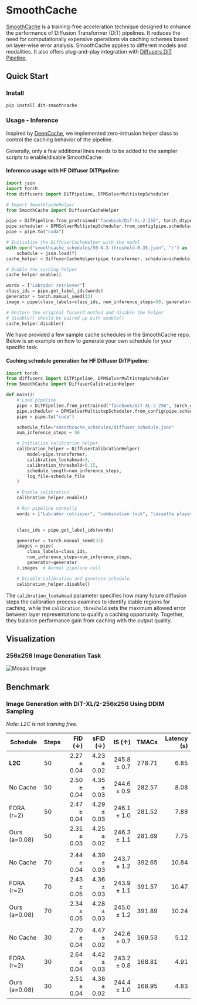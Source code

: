 # SmoothCache

[SmoothCache](https://huggingface.co/papers/2411.10510) is a training-free acceleration technique designed to enhance the performance of Diffusion Transformer (DiT) pipelines. 
It reduces the need for computationally expensive operations via caching schemes based on layer-wise error analysis. 
SmoothCache applies to different models and modalities. 
It also offers plug-and-play integration with [Diffusers DiT Pipeline](https://github.com/huggingface/diffusers/blob/main/src/diffusers/pipelines/dit/pipeline_dit.py), 



## Quick Start

### Install
```bash
pip install dit-smoothcache
```

### Usage - Inference

Inspired by [DeepCache](https://raw.githubusercontent.com/horseee/DeepCache), we implemented zero-intrusion helper class to control the caching behavior of the pipeline.

Generally, only a few additional lines needs to be added to the sampler scripts to enable/disable SmoothCache:

#### Inference usage with HF Diffuser DiTPipeline:
```python
import json
import torch
from diffusers import DiTPipeline, DPMSolverMultistepScheduler

# Import SmoothCacheHelper
from SmoothCache import DiffuserCacheHelper  

pipe = DiTPipeline.from_pretrained("facebook/DiT-XL-2-256", torch_dtype=torch.float16)
pipe.scheduler = DPMSolverMultistepScheduler.from_config(pipe.scheduler.config)
pipe = pipe.to("cuda")

# Initialize the DiffuserCacheHelper with the model
with open("smoothcache_schedules/50-N-3-threshold-0.35.json", "r") as f:
    schedule = json.load(f)
cache_helper = DiffuserCacheHelper(pipe.transformer, schedule=schedule)

# Enable the caching helper
cache_helper.enable()

words = ["Labrador retriever"]
class_ids = pipe.get_label_ids(words)
generator = torch.manual_seed(33)
image = pipe(class_labels=class_ids, num_inference_steps=50, generator=generator).images[0]

# Restore the original forward method and disable the helper
# disable() should be paired up with enable() 
cache_helper.disable()
```

We have provided a few sample cache schedules in the SmoothCache repo. Below is an example on how 
to generate your own schedule for your specific task.

#### Caching schedule generation for HF Diffuser DiTPipeline:

```python
import torch
from diffusers import DiTPipeline, DPMSolverMultistepScheduler
from SmoothCache import DiffuserCalibrationHelper

def main():
    # Load pipeline
    pipe = DiTPipeline.from_pretrained("facebook/DiT-XL-2-256", torch_dtype=torch.float16)
    pipe.scheduler = DPMSolverMultistepScheduler.from_config(pipe.scheduler.config)
    pipe = pipe.to("cuda")

    schedule_file="smoothcache_schedules/diffuser_schedule.json"
    num_inference_steps = 50

    # Initialize calibration helper
    calibration_helper = DiffuserCalibrationHelper(
        model=pipe.transformer,
        calibration_lookahead=3,
        calibration_threshold=0.15,
        schedule_length=num_inference_steps, 
        log_file=schedule_file
    )

    # Enable calibration
    calibration_helper.enable()

    # Run pipeline normally
    words = ["Labrador retriever", "combination lock", "cassette player"]

    
    class_ids = pipe.get_label_ids(words)

    generator = torch.manual_seed(33)
    images = pipe(
        class_labels=class_ids,
        num_inference_steps=num_inference_steps,
        generator=generator
    ).images  # Normal pipeline call

    # Disable calibration and generate schedule
    calibration_helper.disable()
```

The `calibration_lookahead` parameter specifies how many future diffusion steps the calibration process examines to identify stable regions for caching, 
while the `calibration_threshold` sets the maximum allowed error between layer representations to qualify a caching opportunity. 
Together, they balance performance gain from caching with the output quality.

## Visualization

### 256x256 Image Generation Task

![Mosaic Image](https://github.com/Roblox/SmoothCache/blob/main/assets/dit-mosaic.png)


## Benchmark

### Image Generation with DiT-XL/2-256x256 Using DDIM Sampling

*Note: L2C is not training free.*

| Schedule       | Steps | FID (↓)     | sFID (↓)    | IS (↑)       | TMACs   | Latency (s) |
|----------------|-------|------------:|------------:|------------:|--------:|------------:|
| **L2C**        | 50    | 2.27 ± 0.04 | 4.23 ± 0.02 | 245.8 ± 0.7 | 278.71  | 6.85        |
| No Cache       | 50    | 2.50 ± 0.04 | 4.35 ± 0.03 | 244.6 ± 0.9 | 282.57  | 8.08        |
| FORA (r=2)     | 50    | 2.47 ± 0.04 | 4.29 ± 0.03 | 246.1 ± 1.0 | 281.52  | 7.88        |
| Ours (a=0.08)  | 50    | 2.31 ± 0.03 | 4.25 ± 0.02 | 246.3 ± 1.1 | 281.69  | 7.75        |
|                |       |             |             |             |         |             |
| No Cache       | 70    | 2.44 ± 0.04 | 4.39 ± 0.03 | 243.7 ± 1.2 | 392.65  | 10.84       |
| FORA (r=2)     | 70    | 2.43 ± 0.05 | 4.36 ± 0.03 | 243.9 ± 1.1 | 391.57  | 10.47       |
| Ours (a=0.08)  | 70    | 2.34 ± 0.05 | 4.28 ± 0.03 | 245.0 ± 1.2 | 391.89  | 10.24       |
|                |       |             |             |             |         |             |
| No Cache       | 30    | 2.70 ± 0.04 | 4.47 ± 0.02 | 242.6 ± 0.7 | 169.53  | 5.12        |
| FORA (r=2)     | 30    | 2.64 ± 0.04 | 4.42 ± 0.03 | 243.2 ± 0.8 | 168.81  | 4.91        |
| Ours (a=0.08)  | 30    | 2.51 ± 0.04 | 4.38 ± 0.02 | 244.4 ± 1.0 | 168.95  | 4.83        |

